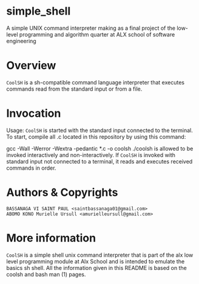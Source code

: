 # simple_shell
A simple UNIX command interpreter making as a final project of the low-level programming and algorithm quarter at ALX school of software engineering

# Overview
```CoolSH``` is a sh-compatible command language interpreter that executes commands read from the standard input or from a file.

# Invocation
Usage: ```CoolSH``` is started with the standard input connected to the terminal. To start, compile all .c located in this repository by using this command:

gcc -Wall -Werror -Wextra -pedantic *.c -o coolsh ./coolsh is allowed to be invoked interactively and non-interactively. If ```CoolSH``` is invoked with standard input not connected to a terminal, it reads and executes received commands in order.

# Authors & Copyrights
    BASSANAGA VI SAINT PAUL <saintbassanaga01@gmail.com>
    ABOMO KONO Murielle Ursull <amurielleursull@gmail.com>

# More information
``CoolSH`` is a simple shell unix command interpreter that is part of the alx low level programming module at Alx School and is intended to emulate the basics sh shell. All the information given in this README is based on the coolsh and bash man (1) pages.